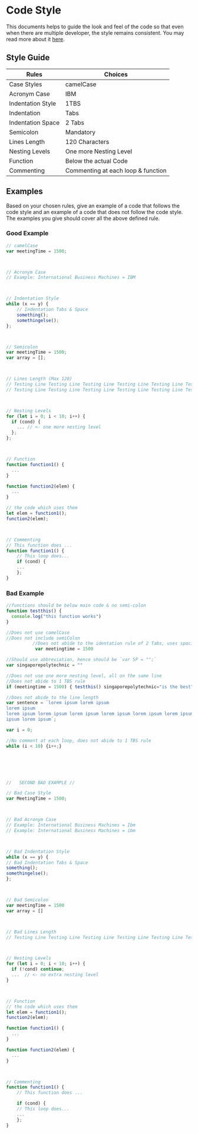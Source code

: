 # Code Style

This documents helps to guide the look and feel of the code so that even when there are multiple developer, the style remains consistent. You may read more about it [here](https://javascript.info/coding-style).

## Style Guide

| Rules             | Choices                            |
| ----------------- | ---------------------------------- |
| Case Styles       | camelCase                          | 
| Acronym Case      | IBM                                |
| Indentation Style | 1TBS                               |
| Indentation       | Tabs                               |
| Indentation Space | 2 Tabs                             |
| Semicolon         | Mandatory                          |
| Lines Length      | 120 Characters                     |
| Nesting Levels    | One more Nesting Level             |
| Function          | Below the actual Code              |
| Commenting        | Commenting at each loop & function |

## Examples

Based on your chosen rules, give an example of a code that follows the code style and an example of a code that does not follow the code style. The examples you give should cover all the above defined rule.

### Good Example

```js
// camelCase
var meetingTime = 1500; 



// Acronym Case
// Example: International Business Machines = IBM



// Indentation Style
while (x == y) {
    // Indentation Tabs & Space
    something();
    somethingelse();
};



// Semicolon
var meetingTime = 1500;
var array = [];



// Lines Length (Max 120)
// Testing Line Testing Line Testing Line Testing Line Testing Line Testing Line Testing Line Testing Line Testing Line
// Testing Line Testing Line Testing Line Testing Line Testing Line Testing Line Testing Line Testing Line Testing Line



// Nesting Levels
for (let i = 0; i < 10; i++) {
  if (cond) {
    ... // <- one more nesting level
  };
};



// Function
function function1() {
  ...
}

function function2(elem) {
  ...
}

// the code which uses them
let elem = function1();
function2(elem);



// Commenting
// This function does ...
function function1() {
    // This loop does...
    if (cond) {
    ... 
    };
}
```

### Bad Example

```js
//functions should be below main code & no semi-colon
function testthis() {
  console.log("this function works")
}

//Does not use camelCase
//Does not include semiColon
          //Does not abide to the identation rule of 2 Tabs, uses spacing (Spacebar) 
           var meetingtime = 1500

//Should use abbreviation, hence should be `var SP = "";`
var singaporepolytechnic = ""

//Does not use one more nesting level, all on the same line
//Does not abide to 1 TBS rule
if (meetingtime = 1500) { testthis() singaporepolytechnic="is the best"}

//Does not abide to the line length
var sentence = `lorem ipsum lorem ipsum 
lorem ipsum 
lorem ipsum lorem ipsum lorem ipsum lorem ipsum lorem ipsum lorem ipsum lorem ipsum lorem 
ipsum lorem ipsum`;

var i = 0;

//No comment at each loop, does not abide to 1 TBS rule
while (i < 10) {i++;}






//   SECOND BAD EXAMPLE // 

// Bad Case Style
var MeetingTime = 1500; 



// Bad Acronym Case
// Example: International Business Machines = Ibm
// Example: International Business Machines = ibm



// Bad Indentation Style
while (x == y) {
// Bad Indentation Tabs & Space
something();
somethingelse();
};



// Bad Semicolon
var meetingTime = 1500
var array = []



// Bad Lines Length
// Testing Line Testing Line Testing Line Testing Line Testing Line Testing Line Testing Line Testing Line Testing Line Testing Line Testing Line Testing Line Testing Line Testing Line Testing Line Testing Line Testing Line Testing Line



// Nesting Levels
for (let i = 0; i < 10; i++) {
  if (!cond) continue;
  ...  // <- no extra nesting level
}



// Function
// the code which uses them
let elem = function1();
function2(elem);

function function1() {
  ...
}

function function2(elem) {
  ...
}



// Commenting
function function1() {
    // This function does ...

    if (cond) {
    // This loop does...
    ... 
    };
}
